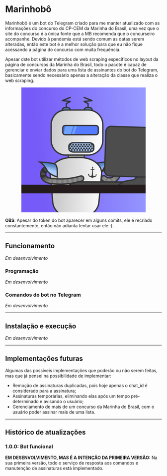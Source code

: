 # Marinhobô

Marinhobô é um bot do Telegram criado para me manter atualizado com as informações do concurso do CP-CEM da Marinha do
Brasil, uma vez que o site do concurso é a única fonte que a MB recomenda que o concurseiro acompanhe. Devido à 
pandemia está sendo comum as datas serem alteradas, então este bot é a melhor solução para que eu não fique acessando
a página do concurso com muita frequência.

Apesar dste bot utilizar métodos de web scraping específicos no layout da página de concursos da
Marinha do Brasil, todo o pacote é capaz de gerenciar e enviar dados para uma lista de assinantes do bot do Telegram, basicamente
sendo necessário apenas a alteração da classe que realiza o web scraping.

<p align="center">
<img src="readme_imgs/Marinhobo.png" class="img-responsive" alt="Marinhobô" width="400px">
</p>

**OBS**: Apesar do token do bot aparecer em alguns comits, ele é recriado constantemente, então não adianta tentar usar
ele :).

---

## Funcionamento
*Em desenvolvimento*

### Programação
*Em desenvolvimento*

### Comandos do bot no Telegram
*Em desenvolvimento*

---

## Instalação e execução
*Em desenvolvimento*

---

## Implementações futuras

Algumas das possíveis implementações que poderão ou não serem feitas, mas que já pensei na possibilidade de implementar:

* Remoção de assinaturas duplicadas, pois hoje apenas o chat_id é considerado para a assinatura;
* Assinaturas temporárias, eliminando elas após um tempo pré-determinado e avisando o usuário;
* Gerenciamento de mais de um concurso da Marinha do Brasil, com o usuário poder assinar mais de uma lista.

---

## Histórico de atualizações

### 1.0.0: Bot funcional
**EM DESENVOLVIMENTO, MAS É A INTENÇÃO DA PRIMEIRA VERSÃO:** Na sua primeira versão, todo o serviço de resposta aos comandos e manutenção de assinaturas está implementado.
